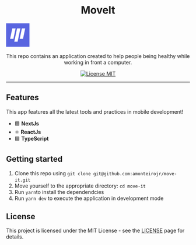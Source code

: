 <h1 align="center">MoveIt</h1>

<img src="https://raw.githubusercontent.com/amonteirojr/move-it/main/public/favicon.png" />

<p align="center">This repo contains an application created to help people being healthy while working in front a computer.</p>

<p align="center">
  <a href="https://opensource.org/licenses/MIT">
    <img src="https://img.shields.io/badge/License-MIT-blue.svg" alt="License MIT">
  </a>
</p>

<div>
<!-- <a href="https://ibb.co/zx1WMCj"><img src="https://i.ibb.co/02kp718/Gif-proffy.gif" alt="Gif-proffy" border="0"></a> -->
<!--   <img src="https://i.ibb.co/H7Dg4yr/bandicam-2020-08-07-22-34-23-510.gif" alt="demo-web" height="425"> -->
  <!-- <img src="https://i.ibb.co/zHbFDyd/mobile.gif" alt="demo-mobile" height="425"> -->
</div>

<hr />

## Features

This app features all the latest tools and practices in mobile development!

- 🟩 **NextJs**
- ⚛️ **ReactJs**
- 🟦 **TypeScript**

## Getting started

1. Clone this repo using `git clone git@github.com:amonteirojr/move-it.git`
2. Move yourself to the appropriate directory: `cd move-it`<br />
3. Run `yarn`to install the dependendcies<br />
4. Run `yarn dev` to execute the application in development mode

## License

This project is licensed under the MIT License - see the [LICENSE](https://opensource.org/licenses/MIT) page for details.
